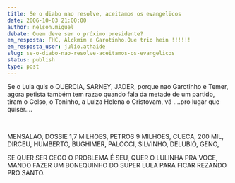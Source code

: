 ```yaml
---
title: Se o diabo nao resolve, aceitamos os evangelicos
date: 2006-10-03 21:00:00
author: nelson.miguel
debate: Quem deve ser o próximo presidente?
em_resposta: FHC, Alckmim e Garotinho.Que trio hein !!!!!!
em_resposta_user: julio.athaide
slug: se-o-diabo-nao-resolve-aceitamos-os-evangelicos
status: publish 
type: post
---
```


Se o Lula quis o QUERCIA, SARNEY, JADER, porque nao Garotinho e Temer, agora petista também tem razao quando fala da metade de um partido, tiram o Celso, o Toninho, a Luiza Helena o Cristovam, vá ....pro lugar que quiser....


 


MENSALAO, DOSSIE 1,7 MILHOES, PETROS 9 MILHOES, CUECA, 200 MIL, DIRCEU, HUMBERTO, BUGHIMER, PALOCCI, SILVINHO, DELUBIO, GENO, 


SE QUER SER CEGO O PROBLEMA É SEU, QUER O LULINHA PRA VOCE, MANDO FAZER UM BONEQUINHO DO SUPER LULA PARA FICAR REZANDO PRO SANTO.


 


